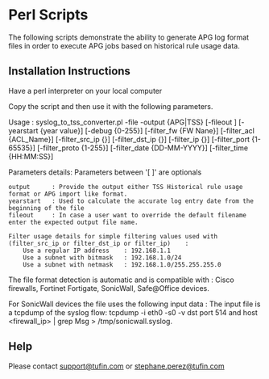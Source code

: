 Perl Scripts
============

The following scripts demonstrate the ability to generate APG log format files in order to execute APG jobs based on historical rule usage data.


Installation Instructions
-------------------------
Have a perl interpreter on your local computer

Copy the script and then use it with the following parameters.

Usage : syslog_to_tss_converter.pl -file <filename> -output {APG|TSS} [-fileout <filename>] [-yearstart {year value}] [-debug {0-255}]
			[-filter_fw {FW Nane}] 
			[-filter_acl {ACL_Name}] 
			[-filter_src_ip {<IP Address or Subnet>}] 
			[-filter_dst_ip {<IP Address or Subnet>}] 
			[-filter_ip {<IP Address or Subnet>}] 
			[-filter_port {1-65535}] 
			[-filter_proto {1-255}] 
			[-filter_date {DD-MM-YYYY}] 
			[-filter_time {HH:MM:SS}] 


Parameters details:
	Parameters between '[ ]' are optionals

	output 		: Provide the output either TSS Historical rule usage format or APG import like format.
	yearstart	: Used to calculate the accurate log entry date from the beginning of the file
	fileout 	: In case a user want to override the default filename enter the expected output file name.

	Filter usage details for simple filtering values used with (filter_src_ip or filter_dst_ip or filter_ip)	:
		Use a regular IP address	: 192.168.1.1
		Use a subnet with bitmask	: 192.168.1.0/24
		Use a subnet with netmask	: 192.168.1.0/255.255.255.0

The file format detection is automatic and is compatible with : Cisco firewalls, Fortinet Fortigate, SonicWall, Safe@Office devices. 


For SonicWall devices the file uses the following input data : The input file is a tcpdump of the syslog flow: 
	 tcpdump -i eth0 -s0 -v dst port 514 and host <firewall_ip> | grep Msg > /tmp/sonicwall.syslog. 

 

Help
----
Please contact support@tufin.com or stephane.perez@tufin.com